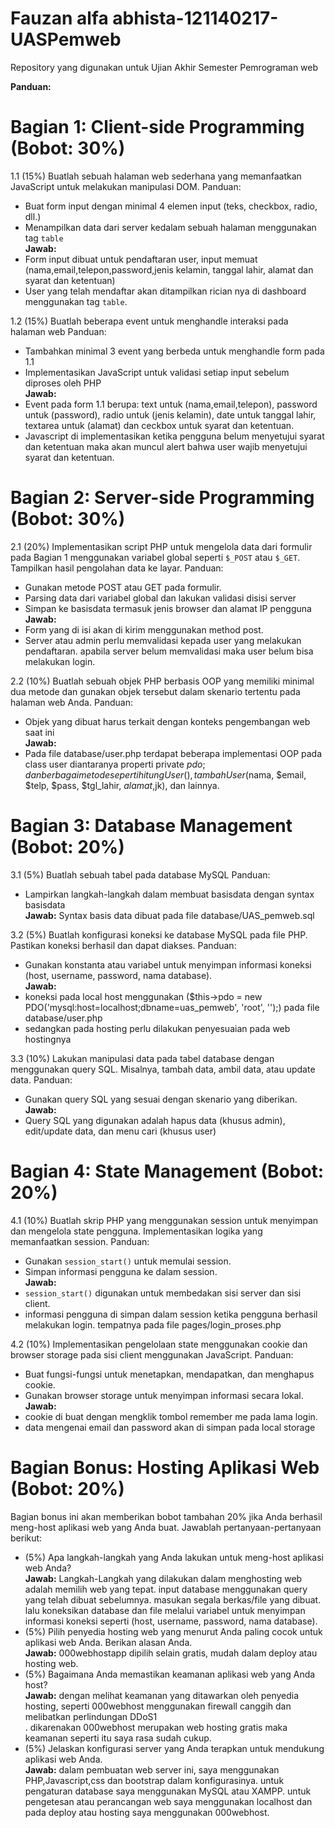 # Fauzan alfa abhista-121140217-UASPemweb
Repository yang digunakan untuk Ujian Akhir Semester Pemrograman web

**Panduan:**
# Bagian 1: Client-side Programming (Bobot: 30%)
1.1 (15%) Buatlah sebuah halaman web sederhana yang memanfaatkan JavaScript untuk melakukan manipulasi DOM.
Panduan:
- Buat form input dengan minimal 4 elemen input (teks, checkbox, radio, dll.)
- Menampilkan data dari server kedalam sebuah halaman menggunakan tag `table`
<br>**Jawab:**
- Form input dibuat untuk pendaftaran user, input memuat (nama,email,telepon,password,jenis kelamin, tanggal lahir, alamat dan syarat dan ketentuan)
- User yang telah mendaftar akan ditampilkan rician nya di dashboard menggunakan tag `table`.

1.2 (15%) Buatlah beberapa event untuk menghandle interaksi pada halaman web
Panduan:
- Tambahkan minimal 3 event yang berbeda untuk menghandle form pada 1.1
- Implementasikan JavaScript untuk validasi setiap input sebelum diproses oleh PHP
<br>**Jawab:**
- Event pada form 1.1 berupa: text untuk (nama,email,telepon), password untuk (password), radio untuk (jenis kelamin), date untuk tanggal lahir, textarea untuk (alamat) dan ceckbox untuk syarat dan ketentuan.
- Javascript di implementasikan ketika pengguna belum menyetujui syarat dan ketentuan maka akan muncul alert bahwa user wajib menyetujui syarat dan ketentuan.

# Bagian 2: Server-side Programming (Bobot: 30%)
2.1 (20%) Implementasikan script PHP untuk mengelola data dari formulir pada Bagian 1 menggunakan variabel global seperti `$_POST` atau `$_GET`. Tampilkan hasil pengolahan data ke layar.
Panduan:
- Gunakan metode POST atau GET pada formulir.
- Parsing data dari variabel global dan lakukan validasi disisi server
- Simpan ke basisdata termasuk jenis browser dan alamat IP pengguna
<br>**Jawab:**
- Form yang di isi akan di kirim menggunakan method post.
- Server atau admin perlu memvalidasi kepada user yang melakukan pendaftaran. apabila server belum memvalidasi maka user belum bisa melakukan login.

2.2 (10%) Buatlah sebuah objek PHP berbasis OOP yang memiliki minimal dua metode dan gunakan objek tersebut dalam skenario tertentu pada halaman web Anda.
Panduan:
- Objek yang dibuat harus terkait dengan konteks pengembangan web saat ini
<br>**Jawab:**
- Pada file database/user.php terdapat beberapa implementasi OOP pada class user diantaranya properti private $pdo; dan berbagai metode seperti hitungUser(), tambahUser($nama, $email, $telp, $pass, $tgl_lahir, $alamat ,$jk), dan lainnya.

# Bagian 3: Database Management (Bobot: 20%)
3.1 (5%) Buatlah sebuah tabel pada database MySQL
Panduan:
- Lampirkan langkah-langkah dalam membuat basisdata dengan syntax basisdata
<br>**Jawab:**
Syntax basis data dibuat pada file database/UAS_pemweb.sql

3.2 (5%) Buatlah konfigurasi koneksi ke database MySQL pada file PHP. Pastikan koneksi berhasil dan dapat diakses.
Panduan:
- Gunakan konstanta atau variabel untuk menyimpan informasi koneksi (host, username, password, nama database).
<br>**Jawab:**
- koneksi pada local host menggunakan ($this->pdo = new PDO('mysql:host=localhost;dbname=uas_pemweb', 'root', '');) pada  file database/user.php
- sedangkan pada hosting perlu dilakukan penyesuaian pada web hostingnya

3.3 (10%) Lakukan manipulasi data pada tabel database dengan menggunakan query SQL. Misalnya, tambah data, ambil data, atau update data.
Panduan:
- Gunakan query SQL yang sesuai dengan skenario yang diberikan.
<br>**Jawab:**
- Query SQL yang digunakan adalah hapus data (khusus admin), edit/update data, dan menu cari (khusus user)

# Bagian 4: State Management (Bobot: 20%)
4.1 (10%) Buatlah skrip PHP yang menggunakan session untuk menyimpan dan mengelola state pengguna. Implementasikan logika yang memanfaatkan session.
Panduan:
- Gunakan `session_start()` untuk memulai session.
- Simpan informasi pengguna ke dalam session.
<br>**Jawab:**
- `session_start()` digunakan untuk membedakan sisi server dan sisi client.
- informasi pengguna di simpan dalam session ketika pengguna berhasil melakukan login. tempatnya pada file pages/login_proses.php

4.2 (10%) Implementasikan pengelolaan state menggunakan cookie dan browser storage pada sisi client menggunakan JavaScript.
Panduan:
- Buat fungsi-fungsi untuk menetapkan, mendapatkan, dan menghapus cookie.
- Gunakan browser storage untuk menyimpan informasi secara lokal.
<br>**Jawab:**
- cookie di buat dengan mengklik tombol remember me pada lama login.
- data mengenai email dan password akan di simpan pada local storage

# Bagian Bonus: Hosting Aplikasi Web (Bobot: 20%)
Bagian bonus ini akan memberikan bobot tambahan 20% jika Anda berhasil meng-host aplikasi web yang Anda buat. Jawablah pertanyaan-pertanyaan berikut:<br>
- (5%) Apa langkah-langkah yang Anda lakukan untuk meng-host aplikasi web Anda?
<br>**Jawab:** Langkah-Langkah yang dilakukan dalam menghosting web adalah memilih web yang tepat. input database menggunakan query yang telah dibuat sebelumnya. masukan segala berkas/file yang dibuat. lalu koneksikan database dan file melalui variabel untuk menyimpan informasi koneksi seperti (host, username, password, nama database).<br>
- (5%) Pilih penyedia hosting web yang menurut Anda paling cocok untuk aplikasi web Anda. Berikan alasan Anda.
<br>**Jawab:** 000webhostapp dipilih selain gratis, mudah dalam deploy atau hosting web.<br>
- (5%) Bagaimana Anda memastikan keamanan aplikasi web yang Anda host?
<br>**Jawab:** dengan melihat keamanan yang ditawarkan oleh penyedia hosting, seperti 000webhost menggunakan firewall canggih dan melibatkan perlindungan DDoS1<br>. dikarenakan 000webhost merupakan web hosting gratis maka keamanan seperti itu saya rasa sudah cukup.
- (5%) Jelaskan konfigurasi server yang Anda terapkan untuk mendukung aplikasi web Anda.
<br>**Jawab:** dalam pembuatan web server ini, saya menggunakan PHP,Javascript,css dan bootstrap dalam konfigurasinya.  untuk pengaturan database saya menggunakan MySQL atau XAMPP. untuk pengetesan atau perancangan web saya menggunakan localhost dan pada deploy atau hosting saya menggunakan 000webhost.<br>
